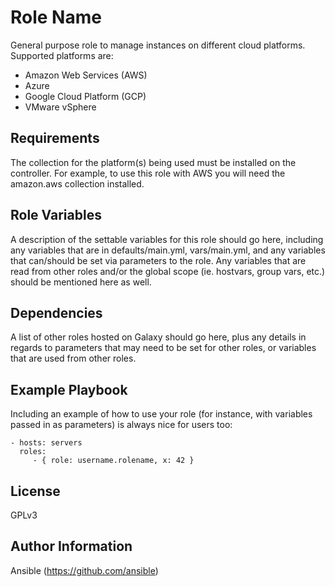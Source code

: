Role Name
=========

General purpose role to manage instances on different cloud platforms.  Supported platforms are:
- Amazon Web Services (AWS)
- Azure
- Google Cloud Platform (GCP)
- VMware vSphere

Requirements
------------

The collection for the platform(s) being used must be installed on the controller.  For example, to use this role with AWS you will need the amazon.aws collection installed. 

Role Variables
--------------

A description of the settable variables for this role should go here, including any variables that are in defaults/main.yml, vars/main.yml, and any variables that can/should be set via parameters to the role. Any variables that are read from other roles and/or the global scope (ie. hostvars, group vars, etc.) should be mentioned here as well.

Dependencies
------------

A list of other roles hosted on Galaxy should go here, plus any details in regards to parameters that may need to be set for other roles, or variables that are used from other roles.

Example Playbook
----------------

Including an example of how to use your role (for instance, with variables passed in as parameters) is always nice for users too:

    - hosts: servers
      roles:
         - { role: username.rolename, x: 42 }

License
-------

GPLv3

Author Information
------------------

Ansible (https://github.com/ansible)
